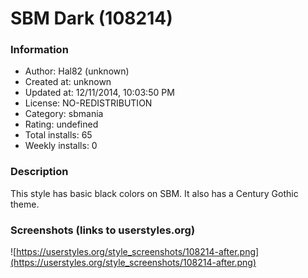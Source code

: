 # SBM Dark (108214)

### Information
- Author: Hal82 (unknown)
- Created at: unknown
- Updated at: 12/11/2014, 10:03:50 PM
- License: NO-REDISTRIBUTION
- Category: sbmania
- Rating: undefined
- Total installs: 65
- Weekly installs: 0


### Description
This style has basic black colors on SBM. It also has a Century Gothic theme.


### Screenshots (links to userstyles.org)
![https://userstyles.org/style_screenshots/108214-after.png](https://userstyles.org/style_screenshots/108214-after.png)


